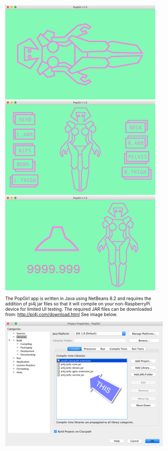 ![Screenshot Main](screenshots/popgirl-main.png)
![Screenshot Menu](screenshots/popgirl-menu.png)
![Screenshot Detail](screenshots/popgirl-detail.png)


The PopGirl app is written in Java using NetBeans 8.2 and requires the addition of pi4j jar files so that it will compile on your non-RaspberryPi device for limited UI testing.  The required JAR files can be downloaded from: http://pi4j.com/download.html
See image below.  

![External Library Jars](nb-library-jars.png)

